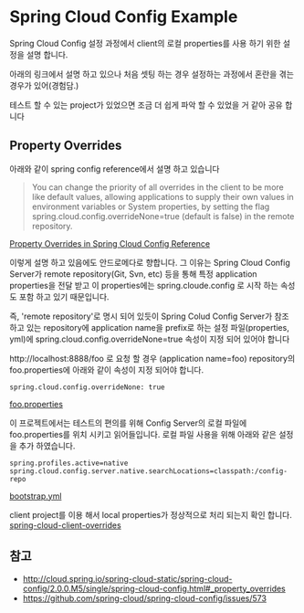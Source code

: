 # Spring Cloud Config Example

Spring Cloud Config 설정 과정에서 client의 로컬 properties를 사용 하기 위한 설정을 설명 합니다.

아래의 링크에서 설명 하고 있으나 처음 셋팅 하는 경우 설정하는 과정에서 혼란을 겪는 경우가 있어(경험담.)

테스트 할 수 있는 project가 있었으면 조금 더 쉽게 파악 할 수 있었을 거 같아 공유 합니다

## Property Overrides
아래와 같이 spring config reference에서 설명 하고 있습니다

> You can change the priority of all overrides in the client to be more like default values, allowing applications to supply their own values in environment variables or System properties, by setting the flag spring.cloud.config.overrideNone=true (default is false) in the remote repository.

[Property Overrides in Spring Cloud Config Reference](http://cloud.spring.io/spring-cloud-static/spring-cloud-config/2.0.0.M5/single/spring-cloud-config.html#_property_overrides)

이렇게 설명 하고 있음에도 안드로메다로 향합니다.
그 이유는 Spring Cloud Config Server가 remote repository(Git, Svn, etc) 등을 통해 특정 application properties을 전달 받고
이 properties에는 spring.cloude.config 로 시작 하는 속성도 포함 하고 있기 때문입니다.

즉, 'remote repository'로 명시 되어 있듯이 Spring Colud Config Server가 참조 하고 있는 repository에
application name을 prefix로 하는 설정 파일(properties, yml)에 spring.cloud.config.overrideNone=true 속성이 지정 되어 있어야 합니다

http://localhost:8888/foo 로 요청 할 경우 (application name=foo) repository의 foo.properties에 아래와 같이 속성이 지정 되어야 합니다.

```
spring.cloud.config.overrideNone: true
```
[foo.properties](/src/resources/config-repo/foo.properties)

이 프로젝트에서는 테스트의 편의를 위해 Config Server의 로컬 파일에 foo.properties를 위치 시키고 읽어들입니다.
로컬 파일 사용을 위해 아래와 같은 설정을 추가 하였습니다.

```
spring.profiles.active=native
spring.cloud.config.server.native.searchLocations=classpath:/config-repo
```
[bootstrap.yml](/src/resources/bootstrap.xml)

client project를 이용 해서 local properties가 정상적으로 처리 되는지 확인 합니다.\
[spring-cloud-client-overrides](https://github.com/daewooLeeNy/spring-cloud-config-client-property-overrides)

## 참고
- http://cloud.spring.io/spring-cloud-static/spring-cloud-config/2.0.0.M5/single/spring-cloud-config.html#_property_overrides
- https://github.com/spring-cloud/spring-cloud-config/issues/573
